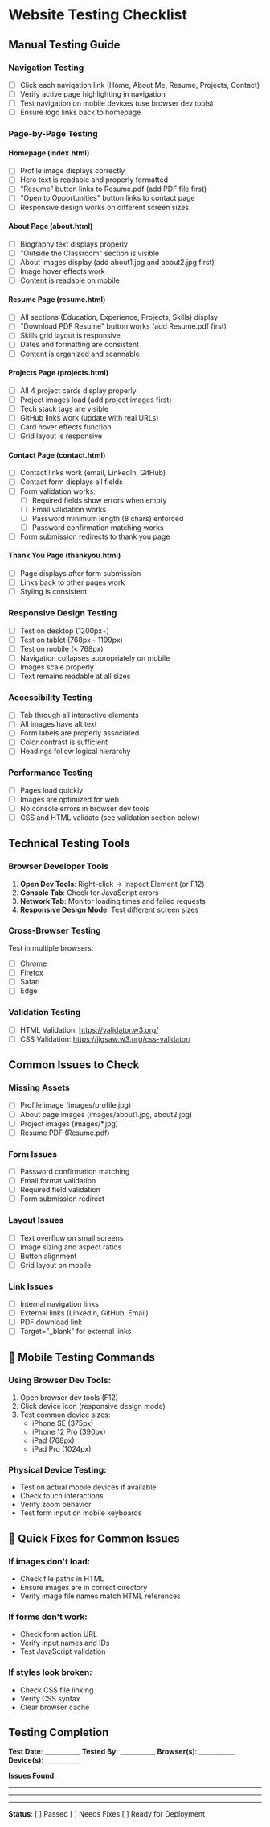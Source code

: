# Website Testing Checklist

##  Manual Testing Guide

### Navigation Testing
- [ ] Click each navigation link (Home, About Me, Resume, Projects, Contact)
- [ ] Verify active page highlighting in navigation
- [ ] Test navigation on mobile devices (use browser dev tools)
- [ ] Ensure logo links back to homepage

### Page-by-Page Testing

#### Homepage (index.html)
- [ ] Profile image displays correctly
- [ ] Hero text is readable and properly formatted
- [ ] "Resume" button links to Resume.pdf (add PDF file first)
- [ ] "Open to Opportunities" button links to contact page
- [ ] Responsive design works on different screen sizes

#### About Page (about.html)
- [ ] Biography text displays properly
- [ ] "Outside the Classroom" section is visible
- [ ] About images display (add about1.jpg and about2.jpg first)
- [ ] Image hover effects work
- [ ] Content is readable on mobile

#### Resume Page (resume.html)
- [ ] All sections (Education, Experience, Projects, Skills) display
- [ ] "Download PDF Resume" button works (add Resume.pdf first)
- [ ] Skills grid layout is responsive
- [ ] Dates and formatting are consistent
- [ ] Content is organized and scannable

#### Projects Page (projects.html)
- [ ] All 4 project cards display properly
- [ ] Project images load (add project images first)
- [ ] Tech stack tags are visible
- [ ] GitHub links work (update with real URLs)
- [ ] Card hover effects function
- [ ] Grid layout is responsive

#### Contact Page (contact.html)
- [ ] Contact links work (email, LinkedIn, GitHub)
- [ ] Contact form displays all fields
- [ ] Form validation works:
  - [ ] Required fields show errors when empty
  - [ ] Email validation works
  - [ ] Password minimum length (8 chars) enforced
  - [ ] Password confirmation matching works
- [ ] Form submission redirects to thank you page

#### Thank You Page (thankyou.html)
- [ ] Page displays after form submission
- [ ] Links back to other pages work
- [ ] Styling is consistent

### Responsive Design Testing
- [ ] Test on desktop (1200px+)
- [ ] Test on tablet (768px - 1199px)
- [ ] Test on mobile (< 768px)
- [ ] Navigation collapses appropriately on mobile
- [ ] Images scale properly
- [ ] Text remains readable at all sizes

### Accessibility Testing
- [ ] Tab through all interactive elements
- [ ] All images have alt text
- [ ] Form labels are properly associated
- [ ] Color contrast is sufficient
- [ ] Headings follow logical hierarchy

### Performance Testing
- [ ] Pages load quickly
- [ ] Images are optimized for web
- [ ] No console errors in browser dev tools
- [ ] CSS and HTML validate (see validation section below)

##  Technical Testing Tools

### Browser Developer Tools
1. **Open Dev Tools**: Right-click → Inspect Element (or F12)
2. **Console Tab**: Check for JavaScript errors
3. **Network Tab**: Monitor loading times and failed requests
4. **Responsive Design Mode**: Test different screen sizes

### Cross-Browser Testing
Test in multiple browsers:
- [ ] Chrome
- [ ] Firefox
- [ ] Safari
- [ ] Edge

### Validation Testing
- [ ] HTML Validation: https://validator.w3.org/
- [ ] CSS Validation: https://jigsaw.w3.org/css-validator/

##  Common Issues to Check

### Missing Assets
- [ ] Profile image (images/profile.jpg)
- [ ] About page images (images/about1.jpg, about2.jpg)
- [ ] Project images (images/*.jpg)
- [ ] Resume PDF (Resume.pdf)

### Form Issues
- [ ] Password confirmation matching
- [ ] Email format validation
- [ ] Required field validation
- [ ] Form submission redirect

### Layout Issues
- [ ] Text overflow on small screens
- [ ] Image sizing and aspect ratios
- [ ] Button alignment
- [ ] Grid layout on mobile

### Link Issues
- [ ] Internal navigation links
- [ ] External links (LinkedIn, GitHub, Email)
- [ ] PDF download link
- [ ] Target="_blank" for external links

## 📱 Mobile Testing Commands

### Using Browser Dev Tools:
1. Open browser dev tools (F12)
2. Click device icon (responsive design mode)
3. Test common device sizes:
   - iPhone SE (375px)
   - iPhone 12 Pro (390px)
   - iPad (768px)
   - iPad Pro (1024px)

### Physical Device Testing:
- Test on actual mobile devices if available
- Check touch interactions
- Verify zoom behavior
- Test form input on mobile keyboards

## 🔧 Quick Fixes for Common Issues

### If images don't load:
- Check file paths in HTML
- Ensure images are in correct directory
- Verify image file names match HTML references

### If forms don't work:
- Check form action URL
- Verify input names and IDs
- Test JavaScript validation

### If styles look broken:
- Check CSS file linking
- Verify CSS syntax
- Clear browser cache

##  Testing Completion

**Test Date**: ___________
**Tested By**: ___________
**Browser(s)**: ___________
**Device(s)**: ___________

**Issues Found**: 
_________________
_________________
_________________

**Status**: [ ] Passed [ ] Needs Fixes [ ] Ready for Deployment
